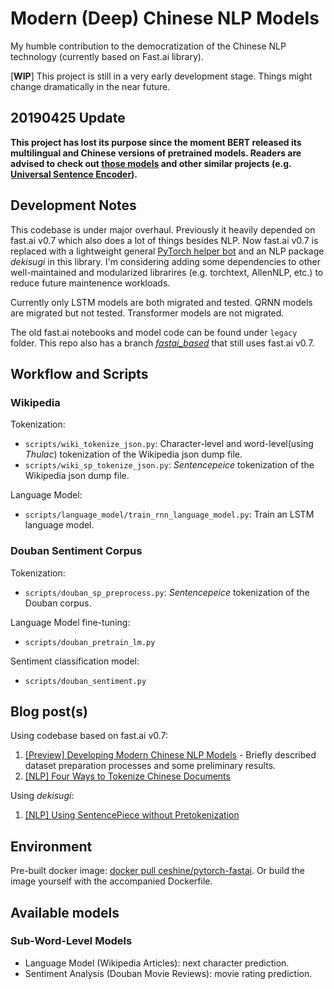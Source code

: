 # Modern (Deep) Chinese NLP Models

My humble contribution to the democratization of the Chinese NLP technology (currently based on Fast.ai library).

[**WIP**] This project is still in a very early development stage. Things might change dramatically in the near future.

## 20190425 Update

**This project has lost its purpose since the moment BERT released its multilingual and Chinese versions of pretrained models. Readers are advised to check out [those models](https://github.com/google-research/bert/blob/master/multilingual.md) and other similar projects (e.g. [Universal Sentence Encoder](https://tfhub.dev/google/universal-sentence-encoder-xling-many/1)).**

## Development Notes

This codebase is under major overhaul. Previously it heavily depended on fast.ai v0.7 which also does a lot of things besides NLP. Now fast.ai v0.7 is replaced with a lightweight general [PyTorch helper bot](https://github.com/ceshine/pytorch_helper_bot/) and an NLP package *dekisugi* in this library. I'm considering adding some dependencies to other well-maintained and modularized librarires (e.g. torchtext, AllenNLP, etc.) to reduce future maintenence workloads.

Currently only LSTM models are both migrated and tested. QRNN models are migrated but not tested. Transformer models are not migrated.

The old fast.ai notebooks and model code can be found under `legacy` folder. This repo also has a branch [*fastai_based*](https://github.com/ceshine/modern_chinese_nlp/tree/fastai_based) that still uses fast.ai v0.7.

## Workflow and Scripts

### Wikipedia

Tokenization:

* `scripts/wiki_tokenize_json.py`: Character-level and word-level(using *Thulac*) tokenization of the Wikipedia json dump file.
* `scripts/wiki_sp_tokenize_json.py`: *Sentencepeice* tokenization of the Wikipedia json dump file.

Language Model:

* `scripts/language_model/train_rnn_language_model.py`: Train an LSTM language model.

### Douban Sentiment Corpus

Tokenization:

* `scripts/douban_sp_preprocess.py`: *Sentencepeice* tokenization of the Douban corpus.

Language Model fine-tuning:

* `scripts/douban_pretrain_lm.py`

Sentiment classification model:

* `scripts/douban_sentiment.py`

## Blog post(s)

Using codebase based on fast.ai v0.7:

1. [[Preview] Developing Modern Chinese NLP Models](https://medium.com/the-artificial-impostor/preview-developing-modern-chinese-nlp-models-60d4774ebfa7) - Briefly described dataset preparation processes and some preliminary results.
2. [[NLP] Four Ways to Tokenize Chinese Documents](https://medium.com/the-artificial-impostor/nlp-four-ways-to-tokenize-chinese-documents-f349eb6ba3c3)

Using *dekisugi*:

1. [[NLP] Using SentencePiece without Pretokenization](https://medium.com/the-artificial-impostor/nlp-using-sentencepiece-without-pretokenization-3f2c8786cd95)

## Environment

Pre-built docker image: [docker pull ceshine/pytorch-fastai](https://hub.docker.com/r/ceshine/pytorch-fastai/). Or build the image yourself with the accompanied Dockerfile.

## Available models

### Sub-Word-Level Models

* Language Model (Wikipedia Articles): next character prediction.
* Sentiment Analysis (Douban Movie Reviews): movie rating prediction.
